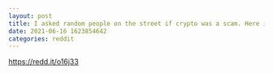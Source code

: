 ```yaml
--- 
layout: post 
title: I asked random people on the street if crypto was a scam. Here is what they said. 
date: 2021-06-16 1623854642 
categories: reddit 
--- 
```

https://redd.it/o16j33